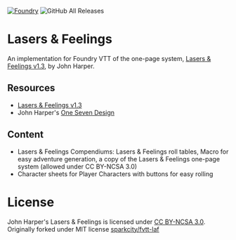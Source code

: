 [![Foundry](https://img.shields.io/badge/Foundry-11.299-brightgreen)](https://foundryvtt.com/)
![GitHub All Releases](https://img.shields.io/github/downloads/ElusiveZenith/fvtt-laf/total)

# Lasers & Feelings
An implementation for Foundry VTT of the one-page system, [Lasers & Feelings v1.3](http://onesevendesign.com/lasers_and_feelings_rpg.pdf), by John Harper. 

## Resources
* [Lasers & Feelings v1.3](http://onesevendesign.com/lasers_and_feelings_rpg.pdf)
* John Harper's [One Seven Design](http://onesevendesign.com/)

## Content
* Lasers & Feelings Compendiums: Lasers & Feelings roll tables, Macro for easy adventure generation, a copy of the Lasers & Feelings one-page system (allowed under CC BY-NCSA 3.0)
* Character sheets for Player Characters with buttons for easy rolling

# License
John Harper's Lasers & Feelings is licensed under [CC BY-NCSA 3.0](https://creativecommons.org/licenses/by-nc-sa/3.0/us/).
Originally forked under MIT license [sparkcity/fvtt-laf](https://github.com/sparkcity/fvtt-laf)